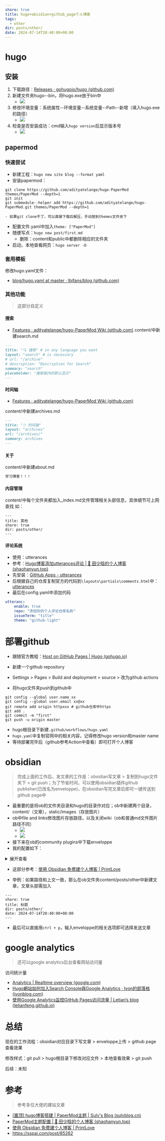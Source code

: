 ```yaml
---
share: true
title: hugo+obsidian+github_page个人博客
tags:
  - other
dir: posts/other/
date: 2024-07-14T20:40:00+08:00
---
```


# hugo

## 安装


1. 下载路径：[Releases · gohugoio/hugo (github.com)](https://github.com/gohugoio/hugo/releases)
2. 新建文件夹hugo--bin，将hugo.exe放于bin中
	- ![](../../../static/images/Pasted%20image%2020240714204842.png)
3. 修改环境变量：系统属性--环境变量--系统变量--Path--新增（填入hugo.exe的路径）
	- ![](../../../static/images/Pasted%20image%2020240714204859.png)
4. 检查是否安装成功：cmd输入`hugo version`后显示版本号
	- ![](../../../static/images/Pasted%20image%2020240714204911.png)
## papermod

### 快速尝试

- 新建工程：`hugo new site blog --format yaml`
- 安装papermod：
``` git
git clone https://github.com/adityatelange/hugo-PaperMod themes/PaperMod --depth=1
git init
git submodule--helper add https://github.com/adityatelange/hugo-PaperMod.git themes/PaperMod --depth=1
```
	- 如果git clone不了，可以直接下载后解压，手动放到themes文件夹下
- 配置文件.yaml中加入`theme: ["PaperMod"]`
- 随便写点：`hugo new post/first.md`
	- 删除：content和public中都删除相应的文件夹
- 启动，本地查看网页：`hugo server -D`

### 套用模板

修改hugo.yaml文件：
- [blog/hugo.yaml at master · lbjfans/blog (github.com)](https://github.com/lbjfans/blog/blob/master/hugo.yaml)

### 其他功能

> 这部分自定义

#### 搜索

- [Features · adityatelange/hugo-PaperMod Wiki (github.com)](https://github.com/adityatelange/hugo-PaperMod/wiki/Features#search-page)
content/中新建search.md
```md
---
title: "🔍 搜索" # in any language you want
layout: "search" # is necessary
# url: "/archive"
# description: "Description for Search"
summary: "search"
placeholder: "搜索框内的默认显示"
---

```

#### 时间轴

- [Features · adityatelange/hugo-PaperMod Wiki (github.com)](https://github.com/adityatelange/hugo-PaperMod/wiki/Features#archives-layout)

content/中新建archives.md
```md
---
title: "⏱ 时间轴"
layout: "archives"
url: "/archives/"
summary: archives
---
```


#### 关于

content/中新建about.md
```md
学习博客！！！
```


#### 内容管理

content/中每个文件夹都加入_index.md文件管理相关头部信息，具体细节可上网查找
如：
```
---
title: 其他
share: true
dir: posts/other/
---
```


####  评论系统

- 使用：utterances
- 参考：[Hugo博客添加utterances评论 | 🚀 田少晗的个人博客 (shaohanyun.top)](https://www.shaohanyun.top/posts/env/hugo_comments/)
- 先安装：[GitHub Apps - utterances](https://github.com/apps/utterances)
- 后根据自己的仓库复制官方的代码到`\layouts\partials\comments.html`中：[utterances](https://utteranc.es/)
- 最后在config.yaml中添加代码
```yaml
utteranc:
    enable: true
    repo: "添加你的个人评论仓库名称" 
    issueTerm: "title"
    theme: "github-light"  
```


# 部署github

- 跟随官方教程：[Host on GitHub Pages | Hugo (gohugo.io)](https://gohugo.io/hosting-and-deployment/hosting-on-github/)

- 新建一个github repository
- Settings > Pages > Build and deployment > source > 改为github actions
 - 将hugo文件夹push到github中
```git
git config --global user.name xx
git config --global user.email xx@xx
git remote add origin httpxxx # github仓库中https
git add .
git commit -m "first"
git push -u origin master
```
- hugo根目录下新建`.github/workflows/hugo.yaml`
- `hugo.yaml`中复制官网中的相关内容，记得修改hugo version和master name
- 等待部署完毕后（github参考Action中查看）即可打开个人博客

# obsidian

> 完成上面的工作后，发文章的工作是：obsidian写文章 > 复制到hugo文件夹下 > git push；为了节省时间，可以使用obsidian插件github publisher(已改名为enveloppe)，在obsidian写完文章后即可一键传送到github page中

- 最重要的是将ob的文件夹目录和hugo的目录作对应；ob中新建两个目录，content/（文章），static/images（存放图片）
- ob中file and links修改图片存放路径，以及关闭wiki（ob和普通md文件图片路径不同）
	- ![](../../../static/images/Pasted%20image%2020240714211024.png)
	- ![](../../../static/images/Pasted%20image%2020240714210528.png)
- 接下来在ob的community plugins中下载enveloppe
- 我的配置如下：

<details>
<summary>展开查看</summary>
<pre><code>
{
  "github": {
    "branch": "master",
    "automaticallyMergePR": true,
    "dryRun": {
      "enable": false,
      "folderName": "enveloppe"
    },
    "tokenPath": "%configDir%/plugins/%pluginID%/env",
    "api": {
      "tiersForApi": "Github Free/Pro/Team (default)",
      "hostname": ""
    },
    "workflow": {
      "commitMessage": "[PUBLISHER] Merge",
      "name": ""
    },
    "verifiedRepo": true
  },
  "upload": {
    "behavior": "yaml",
    "defaultName": "content/posts",
    "rootFolder": "content",
    "yamlFolderKey": "dir",
    "frontmatterTitle": {
      "enable": false,
      "key": "title"
    },
    "replaceTitle": [],
    "replacePath": [],
    "autoclean": {
      "includeAttachments": true,
      "enable": false,
      "excluded": []
    },
    "folderNote": {
      "enable": false,
      "rename": "index.md",
      "addTitle": {
        "enable": false,
        "key": "title"
      }
    },
    "metadataExtractorPath": ""
  },
  "conversion": {
    "hardbreak": false,
    "dataview": true,
    "censorText": [],
    "tags": {
      "inline": true,
      "exclude": [],
      "fields": []
    },
    "links": {
      "internal": false,
      "unshared": false,
      "wiki": true,
      "slugify": "lower"
    }
  },
  "embed": {
    "attachments": true,
    "overrideAttachments": [],
    "keySendFile": [],
    "notes": false,
    "folder": "static/images",
    "convertEmbedToLinks": "keep",
    "charConvert": "->",
    "unHandledObsidianExt": [],
    "sendSimpleLinks": true
  },
  "plugin": {
    "shareKey": "share",
    "excludedFolder": [],
    "copyLink": {
      "enable": false,
      "links": "",
      "removePart": [],
      "transform": {
        "toUri": true,
        "slugify": "lower",
        "applyRegex": []
      }
    },
    "setFrontmatterKey": "Set"
  },
  "tabsId": "github-configuration"
}
</code></pre>
</details>

- 这部分参考：[使用 Obsidian 免费建个人博客 | PrintLove](https://www.printlove.cn/obsidian-blog/)

- 举例：如果路径和上文一致，那么在ob文件夹content/posts/other中新建文章，文章头部需加入
```new post fold
---
share: true
title: 标题
dir: posts/other/
date: 2024-07-14T20:40:00+08:00
---
```

- 最后可以直接用`ctrl + p`，输入enveloppe的相关选项即可选择发送文章

# google analytics

> 还可以google analytics后台查看网站访问量


访问统计量
- [Analytics | Realtime overview (google.com)](https://analytics.google.com/analytics/web/#/p450101137/realtime/overview?params=_u..nav%3Dmaui%26_r.4..selmet%3D%5B%22activeUsers%22%5D&collectionId=business-objectives)
- [Hugo網站如何加入Search Console與Google Analytics · Ivon的部落格 (ivonblog.com)](https://ivonblog.com/posts/hugo-google-search-console-google-analytics/)
- [使用Google Analytics监控GitHub Pages访问流量 | Letian’s blog (letianfeng.github.io)](https://letianfeng.github.io/github/2018/05/27/github_pages_and_google_analytics.html)


# 总结

现在的工作流程：obsidian对应目录下写文章 > enveloppe上传 > github page查看效果

修改样式：git pull > hugo根目录下修改对应文件 > 本地查看效果 > git push

后续：未知

# 参考

> 参考多位大佬的建站文章

- [[置顶] hugo博客搭建 | PaperMod主题 | Sulv's Blog (sulvblog.cn)](https://www.sulvblog.cn/posts/blog/build_hugo/)
- [PaperMod主题配置 | 🚀 田少晗的个人博客 (shaohanyun.top)](https://www.shaohanyun.top/posts/env/blog_build2/)
- [使用 Obsidian 免费建个人博客 | PrintLove](https://www.printlove.cn/obsidian-blog/)
- https://sspai.com/post/85262

